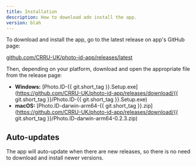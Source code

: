 ```yaml
---
title: Installation
description: How to download adn install the app.
version: blah
---
```


To download and install the app, go to the latest release on app's GitHub page:

[github.com/CRRU-UK/photo-id-app/releases/latest](https://github.com/CRRU-UK/photo-id-app/releases/latest)

Then, depending on your platform, download and open the appropriate file from the release page:

- **Windows:** [Photo.ID-{{ git.short_tag }}.Setup.exe](https://github.com/CRRU-UK/photo-id-app/releases/download/{{ git.short_tag }}/Photo.ID-{{ git.short_tag }}.Setup.exe)
- **macOS:** [Photo.ID-darwin-arm64-{{ git.short_tag }}.zip](https://github.com/CRRU-UK/photo-id-app/releases/download/{{ git.short_tag }}/Photo.ID-darwin-arm64-0.2.3.zip)

## Auto-updates

The app will auto-update when there are new releases, so there is no need to download and install newer versions.
